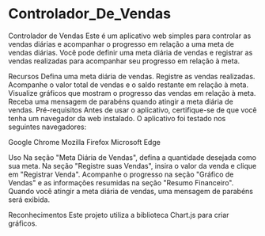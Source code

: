 # Controlador_De_Vendas

Controlador de Vendas
Este é um aplicativo web simples para controlar as vendas diárias e acompanhar o progresso em relação a uma meta de vendas diárias. Você pode definir uma meta diária de vendas e registrar as vendas realizadas para acompanhar seu progresso em relação à meta.

Recursos
Defina uma meta diária de vendas.
Registre as vendas realizadas.
Acompanhe o valor total de vendas e o saldo restante em relação à meta.
Visualize gráficos que mostram o progresso das vendas em relação à meta.
Receba uma mensagem de parabéns quando atingir a meta diária de vendas.
Pré-requisitos
Antes de usar o aplicativo, certifique-se de que você tenha um navegador da web instalado. O aplicativo foi testado nos seguintes navegadores:

Google Chrome
Mozilla Firefox
Microsoft Edge

Uso
Na seção "Meta Diária de Vendas", defina a quantidade desejada como sua meta.
Na seção "Registre suas Vendas", insira o valor da venda e clique em "Registrar Venda".
Acompanhe o progresso na seção "Gráfico de Vendas" e as informações resumidas na seção "Resumo Financeiro".
Quando você atingir a meta diária de vendas, uma mensagem de parabéns será exibida.

Reconhecimentos
Este projeto utiliza a biblioteca Chart.js para criar gráficos.
